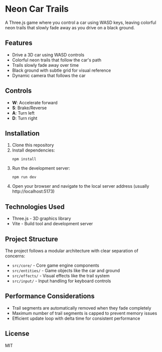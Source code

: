 # Neon Car Trails

A Three.js game where you control a car using WASD keys, leaving colorful neon trails that slowly fade away as you drive on a black ground.

## Features

- Drive a 3D car using WASD controls
- Colorful neon trails that follow the car's path
- Trails slowly fade away over time
- Black ground with subtle grid for visual reference
- Dynamic camera that follows the car

## Controls

- **W**: Accelerate forward
- **S**: Brake/Reverse
- **A**: Turn left
- **D**: Turn right

## Installation

1. Clone this repository
2. Install dependencies:
   ```
   npm install
   ```
3. Run the development server:
   ```
   npm run dev
   ```
4. Open your browser and navigate to the local server address (usually http://localhost:5173)

## Technologies Used

- Three.js - 3D graphics library
- Vite - Build tool and development server

## Project Structure

The project follows a modular architecture with clear separation of concerns:

- `src/core/` - Core game engine components
- `src/entities/` - Game objects like the car and ground
- `src/effects/` - Visual effects like the trail system
- `src/input/` - Input handling for keyboard controls

## Performance Considerations

- Trail segments are automatically removed when they fade completely
- Maximum number of trail segments is capped to prevent memory issues
- Efficient update loop with delta time for consistent performance

## License

MIT 